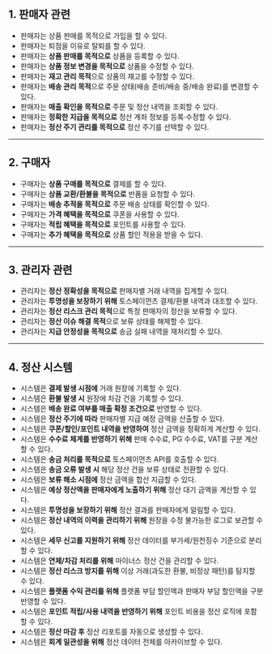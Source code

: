 ## 1. 판매자 관련

- 판매자는 상품 판매를 목적으로 가입을 할 수 있다.
- 판매자는 퇴점을 이유로 탈퇴를 할 수 있다.
- 판매자는 **상품 판매를 목적으로** 상품을 등록할 수 있다.
- 판매자는 **상품 정보 변경을 목적으로** 상품을 수정할 수 있다.
- 판매자는 **재고 관리 목적**으로 상품의 재고를 수정할 수 있다.
- 판매자는 **배송 관리 목적**으로 주문 상태(배송 준비/배송 중/배송 완료)를 변경할 수 있다.
- 판매자는 **매출 확인을 목적으로** 주문 및 정산 내역을 조회할 수 있다.
- 판매자는 **정확한 지급을 목적으로** 정산 계좌 정보를 등록·수정할 수 있다.
- 판매자는 **정산 주기 관리를 목적으로** 정산 주기를 선택할 수 있다.

---

## 2. 구매자

- 구매자는 **상품 구매를 목적으로** 결제를 할 수 있다.
- 구매자는 **상품 교환/환불을 목적으로** 반품을 요청할 수 있다.
- 구매자는 **배송 추적을 목적으로** 주문 배송 상태를 확인할 수 있다.
- 구매자는 **가격 혜택을 목적으로** 쿠폰을 사용할 수 있다.
- 구매자는 **적립 혜택을 목적으로** 포인트를 사용할 수 있다.
- 구매자는 **추가 혜택을 목적으로** 상품 할인 적용을 받을 수 있다.

---

## 3. 관리자 관련

- 관리자는 **정산 정확성을 목적으로** 판매자별 거래 내역을 집계할 수 있다.
- 관리자는 **투명성을 보장하기 위해** 토스페이먼츠 결제/환불 내역과 대조할 수 있다.
- 관리자는 **정산 리스크 관리 목적**으로 특정 판매자의 정산을 보류할 수 있다.
- 관리자는 **정산 이슈 해결 목적**으로 보류 상태를 해제할 수 있다.
- 관리자는 **지급 안정성을 목적으로** 송금 실패 내역을 재처리할 수 있다.

---

## 4. 정산 시스템

- 시스템은 **결제 발생 시점에** 거래 원장에 기록할 수 있다.
- 시스템은 **환불 발생 시** 원장에 차감 건을 기록할 수 있다.
- 시스템은 **배송 완료 여부를 매출 확정 조건으로** 반영할 수 있다.
- 시스템은 **정산 주기에 따라** 판매자별 지급 예정 금액을 산출할 수 있다.
- 시스템은 **쿠폰/할인/포인트 내역을 반영하여** 정산 금액을 정확하게 계산할 수 있다.
- 시스템은 **수수료 체계를 반영하기 위해** 판매 수수료, PG 수수료, VAT를 구분 계산할 수 있다.
- 시스템은 **송금 처리를 목적으로** 토스페이먼츠 API를 호출할 수 있다.
- 시스템은 **송금 오류 발생 시** 해당 정산 건을 보류 상태로 전환할 수 있다.
- 시스템은 **보류 해소 시점에** 정산 금액을 합산 지급할 수 있다.
- 시스템은 **예상 정산액을 판매자에게 노출하기 위해** 정산 대기 금액을 계산할 수 있다.
- 시스템은 **투명성을 보장하기 위해** 정산 결과를 판매자에게 알림할 수 있다.
- 시스템은 **정산 내역의 이력을 관리하기 위해** 원장을 수정 불가능한 로그로 보관할 수 있다.
- 시스템은 **세무 신고를 지원하기 위해** 정산 데이터를 부가세/원천징수 기준으로 분리할 수 있다.
- 시스템은 **연체/차감 처리를 위해** 마이너스 정산 건을 관리할 수 있다.
- 시스템은 **정산 리스크 방지를 위해** 이상 거래(과도한 환불, 비정상 패턴)를 탐지할 수 있다.
- 시스템은 **플랫폼 수익 관리를 위해** 플랫폼 부담 할인액과 판매자 부담 할인액을 구분 반영할 수 있다.
- 시스템은 **포인트 적립/사용 내역을 반영하기 위해** 포인트 비용을 정산 로직에 포함할 수 있다.
- 시스템은 **정산 마감 후** 정산 리포트를 자동으로 생성할 수 있다.
- 시스템은 **회계 일관성을 위해** 정산 데이터 전체를 아카이브할 수 있다.